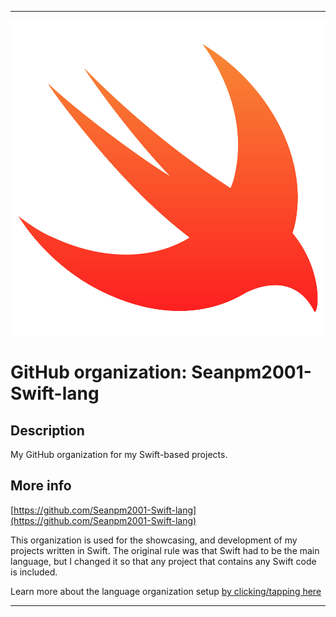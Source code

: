 
***

![SwiftLogo.png failed to load. The file may be missing or corrupt. Check the file path for errors first.](/AdditionalInfo/1/Seanpm2001-Swift-lang/SwiftLogo.png)

# GitHub organization: Seanpm2001-Swift-lang

## Description

My GitHub organization for my Swift-based projects.

## More info

[https://github.com/Seanpm2001-Swift-lang](https://github.com/Seanpm2001-Swift-lang)

This organization is used for the showcasing, and development of my projects written in Swift. The original rule was that Swift had to be the main language, but I changed it so that any project that contains any Swift code is included.

Learn more about the language organization setup [by clicking/tapping here](/AdditionalInfo/LanguageOrgs/README.md)

***
